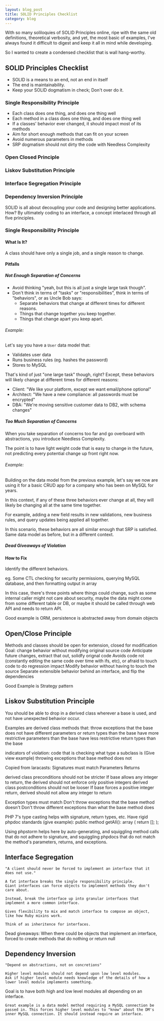 ```yaml
---
layout: blog_post
title: SOLID Principles Checklist
category: blog
---
```


With so many soliloquies of SOLID Principles online, ripe with the same old definitions, theoretical verbosity, and yet, the most basic of examples, I've always found it difficult to digest and keep it all in mind while developing.

So I wanted to create a condensed checklist that is wall hang-worthy.

## SOLID Principles Checklist


- SOLID is a means to an end, not an end in itself
- The end is maintainability.
- Keep your SOLID dogmatism in check; Don't over do it.



### Single Responsibility Principle

- Each class does one thing, and does one thing well
- Each method in a class does one thing, and does one thing well
- If a classes' behavior ever changed, it should impact most of its methods
- Aim for short enough methods that can fit on your screen
- Avoid numerous parameters in methods
- SRP dogmatism should not dirty the code with Needless Complexity

### Open Closed Principle


### Liskov Substitution Principle


### Interface Segregation Principle


### Dependency Inversion Principle







SOLID is all about decoupling your code and designing better applications. How? By ultimately coding to an interface, a concept interlaced through all five principles.

### Single Responsibility Principle
#### What Is It?

A class should have only a single job, and a single reason to change.

#### Pitfalls

##### Not Enough Separation of Concerns

- Avoid thinking "yeah, but this is all just a single large task though".
- Don't think in terms of "tasks" or "responsibilities", think in terms of "behaviors", or as Uncle Bob says:
    - Separate behaviors that change at different times for different reasons.
    - Things that change together you keep together.
    - Things that change apart you keep apart.

###### Example:

Let's say you have a `User` data model that:

- Validates user data
- Runs business rules (eg. hashes the password)
- Stores to MySQL

That's kind of just "one large task" though, right? Except, these behaviors will likely change at different times for different reasons:

- Client: "We like your platform, except we want email/phone optional"
- Architect: "We have a new compliance: all passwords must be encrypted"
- DBA: "We're moving sensitive customer data to DB2, with schema changes"

##### Too Much Separation of Concerns

When you take separation of concerns too far and go overboard with abstractions, you introduce Needless Complexity.

The point is to have light weight code that is easy to change in the future, not predicting every potential change up front right now.

###### Example:

Building on the data model from the previous example, let's say we now are using it for a basic CRUD app for a company who has been on MySQL for years.

In this context, if any of these three behaviors ever change at all, they will likely be changing all at the same time together.

For example, adding a new field results in new validations, new business rules, and query updates being applied all together.

In this scenario, these behaviors are all similar enough that SRP is satisfied. Same data model as before, but in a different context.

##### Dead Giveaways of Violation


#### How to Fix

Identify the different behaviors.

eg. Some CTL  checking for security permissions, querying MySQL database, and then formatting output in array

In this case, there's three points where things could change, such as some internal caller might not care about security, maybe the data might come from some different table or DB, or maybe it should be called through web API and needs to return API.

Good example is ORM, persistence is abstracted away from domain objects


## Open/Close Principle

Methods and classes should be open for extension, closed for modification
Goal: change behavior without modifying original source code
Anticipate future changes, extract that out, solidfy orignal code
Avoids code rot (constantly editing the same code over time with ifs, etc), or afraid to touch code to do regression impact
Modify behavior without having to touch the source
Separate extensible behavior behind an interface, and flip the dependencies

Good Example is Strategy pattern

## Liskov Substitution Principle

You should be able to drop in a derived class wherever a base is used, and not have unexpected behavior occur.

Examples are derived class methods that:
throw exceptions that the base does not
have different parameters or return types than the base
have more restrictive parameters than the base
have less restrictive return types than the base

indicators of violation:
code that is checking what type a subclass is (Give view example)
throwing exceptions that base method does not

Copied from laracasts:
Signatures must match
	Parameters
	Returns

derived class preconditions should not be stricter
	If base allows any integer to return, the derived should not enforce only positive integers
derived class postconditions should not be looser
	If base forces a positive integer return, derived should not allow any integer to return

Exception types must match
	Don't throw exceptions that the base method doesn't
	Don't throw different exceptions than what the base method does

PHP 7's type casting helps with signature, return types, etc.
Have rigid phpdoc standards (give example):
public method getAll(): array ( return []; );

Using phpstorm helps here by auto-generating, and squiggling method calls that do not adhere to signature, and squiggling phpdocs that do not match the method's parameters, returns, and exceptions.

## Interface Segregation

	"A client should never be forced to implement an interface that it does not use."

	A fat interface breaks the single responsibility principle.
	Giant interfaces can force objects to implement methods they don't care about.

	Instead, break the interface up into granular interfaces that implement a more common interface.

	Gives flexibility to mix and match interface to compose an object, like how Ruby mixins work.

	Think of as inheritence for interfaces.

Dead giveaways:
	When there could be objects that implement an interface, forced to create methods that do nothing or return null



## Dependency Inversion
	"Depend on abstractions, not on concretions"

	Higher level modules should not depend upon low level modules.
	Ask if higher level module needs knowledge of the details of how a lower level module implements something.

Goal is to have both high and low level modules all depending on an interface.

	Great example is a data model method requiring a MySQL connection be passed in. This forces higher level modules to "know" about the DM's inner MySQL connection. It should instead require an interface.